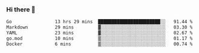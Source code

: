 ### Hi there 👋

<!--
**yeya24/yeya24** is a ✨ _special_ ✨ repository because its `README.md` (this file) appears on your GitHub profile.

Here are some ideas to get you started:

- 🔭 I’m currently working on ...
- 🌱 I’m currently learning ...
- 👯 I’m looking to collaborate on ...
- 🤔 I’m looking for help with ...
- 💬 Ask me about ...
- 📫 How to reach me: ...
- 😄 Pronouns: ...
- ⚡ Fun fact: ...
-->

<!--START_SECTION:waka-->

```txt
Go                13 hrs 29 mins  ███████████████████████░░   91.44 %
Markdown          29 mins         ▓░░░░░░░░░░░░░░░░░░░░░░░░   03.30 %
YAML              23 mins         ▓░░░░░░░░░░░░░░░░░░░░░░░░   02.67 %
go.mod            10 mins         ▒░░░░░░░░░░░░░░░░░░░░░░░░   01.17 %
Docker            6 mins          ▒░░░░░░░░░░░░░░░░░░░░░░░░   00.74 %
```

<!--END_SECTION:waka-->
